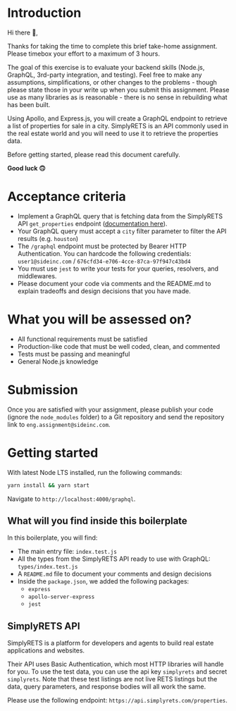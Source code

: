 # Introduction

Hi there 👋,

Thanks for taking the time to complete this brief take-home assignment. Please timebox your effort to a maximum of 3 hours.

The goal of this exercise is to evaluate your backend skills (Node.js, GraphQL, 3rd-party integration, and testing). Feel free to make any assumptions, simplifications, or other changes to the problems - though please state those in your write up when you submit this assignment. Please use as many libraries as is reasonable - there is no sense in rebuilding what has been built.

Using Apollo, and Express.js, you will create a GraphQL endpoint to retrieve a list of properties for sale in a city. SimplyRETS is an API commonly used in the real estate world and you will need to use it to retrieve the properties data.

Before getting started, please read this document carefully.

**Good luck 🙃**

# Acceptance criteria

- Implement a GraphQL query that is fetching data from the SimplyRETS API `get_properties` endpoint ([documentation here](https://docs.simplyrets.com/api/index.html#/Listings/get_properties)).
- Your GraphQL query must accept a `city` filter parameter to filter the API results (e.g. `houston`)
- The `/graphql` endpoint must be protected by Bearer HTTP Authentication. You can hardcode the following credentials: `user1@sideinc.com` / `676cfd34-e706-4cce-87ca-97f947c43bd4`
- You must use `jest` to write your tests for your queries, resolvers, and middlewares.
- Please document your code via comments and the README.md to explain tradeoffs and design decisions that you have made.

# What you will be assessed on?

- All functional requirements must be satisfied
- Production-like code that must be well coded, clean, and commented
- Tests must be passing and meaningful
- General Node.js knowledge

# Submission

Once you are satisfied with your assignment, please publish your code (ignore the `node_modules` folder) to a Git repository and send the repository link to `eng.assignment@sideinc.com`.

# Getting started

With latest Node LTS installed, run the following commands:

```sh
yarn install && yarn start 
```

Navigate to `http://localhost:4000/graphql`.

## What will you find inside this boilerplate

In this boilerplate, you will find:
- The main entry file: `index.test.js`
- All the types from the SimplyRETS API ready to use with GraphQL: `types/index.test.js`
- A `README.md` file to document your comments and design decisions
- Inside the `package.json`, we added the following packages:
    - `express`
    - `apollo-server-express`
    - `jest`
    
## SimplyRETS API

SimplyRETS is a platform for developers and agents to build real estate applications and websites.

Their API uses Basic Authentication, which most HTTP libraries will handle for you. To use the test data, you can use the api key `simplyrets` and secret `simplyrets`. Note that these test listings are not live RETS listings but the data, query parameters, and response bodies will all work the same.

Please use the following endpoint: `https://api.simplyrets.com/properties`.
